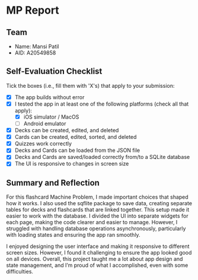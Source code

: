# MP Report

## Team

- Name: Mansi Patil
- AID: A20549858

## Self-Evaluation Checklist

Tick the boxes (i.e., fill them with 'X's) that apply to your submission:

- [X] The app builds without error
- [X] I tested the app in at least one of the following platforms (check all that apply):
  - [X] iOS simulator / MacOS
  - [ ] Android emulator
- [X] Decks can be created, edited, and deleted
- [X] Cards can be created, edited, sorted, and deleted
- [X] Quizzes work correctly
- [X] Decks and Cards can be loaded from the JSON file
- [X] Decks and Cards are saved/loaded correctly from/to a SQLite database
- [X] The UI is responsive to changes in screen size

## Summary and Reflection

For this flashcard Machine Problem, I made important choices that shaped how it works. I also used the sqflite package to save data, creating separate tables for decks and flashcards that are linked together. This setup made it easier to work with the database. I divided the UI into separate widgets for each page, making the code clearer and easier to manage. However, I struggled with handling database operations asynchronously, particularly with loading states and ensuring the app ran smoothly.

I enjoyed designing the user interface and making it responsive to different screen sizes. However, I found it challenging to ensure the app looked good on all devices. Overall, this project taught me a lot about app design and state management, and I’m proud of what I accomplished, even with some difficulties.